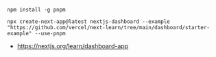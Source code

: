 
```terminal
npm install -g pnpm
```

```terminal
npx create-next-app@latest nextjs-dashboard --example "https://github.com/vercel/next-learn/tree/main/dashboard/starter-example" --use-pnpm
```


- https://nextjs.org/learn/dashboard-app